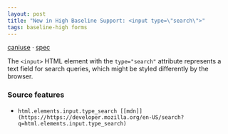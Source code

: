```yaml
---
layout: post
title: "New in High Baseline Support: <input type=\"search\">"
tags: baseline-high forms
---
```


[caniuse](https://caniuse.com/?search=search-input-type) · [spec](https://html.spec.whatwg.org/multipage/input.html#text-(type=text)-state-and-search-state-(type=search))

The `<input>` HTML element with the `type="search"` attribute represents a text field for search queries, which might be styled differently by the browser.

### Source features

- ``html.elements.input.type_search [[mdn]](https://https://developer.mozilla.org/en-US/search?q=html.elements.input.type_search)``
